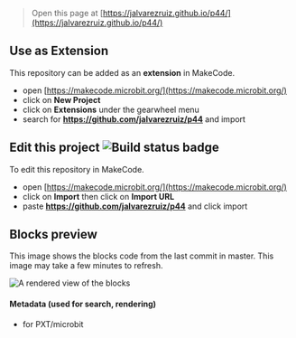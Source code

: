 
> Open this page at [https://jalvarezruiz.github.io/p44/](https://jalvarezruiz.github.io/p44/)

## Use as Extension

This repository can be added as an **extension** in MakeCode.

* open [https://makecode.microbit.org/](https://makecode.microbit.org/)
* click on **New Project**
* click on **Extensions** under the gearwheel menu
* search for **https://github.com/jalvarezruiz/p44** and import

## Edit this project ![Build status badge](https://github.com/jalvarezruiz/p44/workflows/MakeCode/badge.svg)

To edit this repository in MakeCode.

* open [https://makecode.microbit.org/](https://makecode.microbit.org/)
* click on **Import** then click on **Import URL**
* paste **https://github.com/jalvarezruiz/p44** and click import

## Blocks preview

This image shows the blocks code from the last commit in master.
This image may take a few minutes to refresh.

![A rendered view of the blocks](https://github.com/jalvarezruiz/p44/raw/master/.github/makecode/blocks.png)

#### Metadata (used for search, rendering)

* for PXT/microbit
<script src="https://makecode.com/gh-pages-embed.js"></script><script>makeCodeRender("{{ site.makecode.home_url }}", "{{ site.github.owner_name }}/{{ site.github.repository_name }}");</script>
